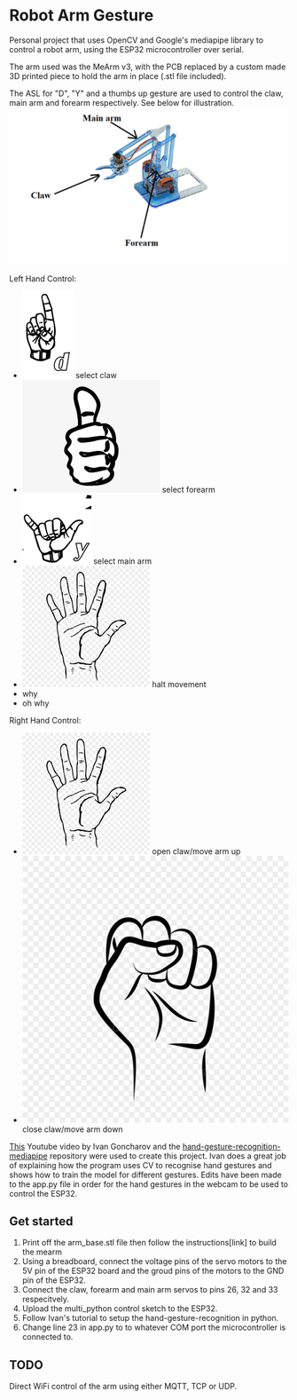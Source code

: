 # Robot Arm Gesture

Personal project that uses OpenCV and Google's mediapipe library to control a robot arm, using the ESP32 microcontroller over serial.

The arm used was the MeArm v3, with the PCB replaced by a custom made 3D printed piece to hold the arm in place (.stl file included).

The ASL for "D", "Y" and a thumbs up gesture are used to control the claw, main arm and forearm respectively. See below for illustration.
![](./mearm.png)

Left Hand Control:
- ![](./d_sign.png) select claw
- ![](./thumb_up.png) select forearm
- ![](./y_sign.png) select main arm
- ![](./stop_hand.png) halt movement
- why
- oh why

Right Hand Control:
- ![](./stop_hand.png) open claw/move arm up
- ![](./close_hand.jpg) close claw/move arm down

[This](https://www.youtube.com/watch?v=a99p_fAr6e4) Youtube video by Ivan Goncharov and the [hand-gesture-recognition-mediapipe](https://github.com/kinivi/hand-gesture-recognition-mediapipe) repository were used to create this project. 
Ivan does a great job of explaining how the program uses CV to recognise hand gestures and shows how to train the model for different gestures.
Edits have been made to the app.py file in order for the hand gestures in the webcam to be used to control the ESP32.

## Get started
1. Print off the arm_base.stl file then follow the instructions[link] to build the mearm
2. Using a breadboard, connect the voltage pins of the servo motors to the 5V pin of the ESP32 board and the groud pins of the motors to the GND pin of the ESP32.
3. Connect the claw, forearm and main arm servos to pins 26, 32 and 33 respecitvely.
4. Upload the multi_python control sketch to the ESP32.
5. Follow Ivan's tutorial to setup the hand-gesture-recognition in python.
6. Change line 23 in app.py to to whatever COM port the microcontroller is connected to.

## TODO
Direct WiFi control of the arm using either MQTT, TCP or UDP.
